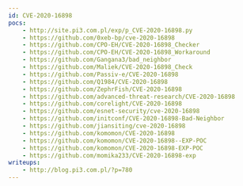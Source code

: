 ```yaml
---
id: CVE-2020-16898
pocs:
    - http://site.pi3.com.pl/exp/p_CVE-2020-16898.py
    - https://github.com/0xeb-bp/cve-2020-16898
    - https://github.com/CPO-EH/CVE-2020-16898_Checker
    - https://github.com/CPO-EH/CVE-2020-16898_Workaround
    - https://github.com/Gangana3/bad_neighbor
    - https://github.com/Maliek/CVE-2020-16898_Check
    - https://github.com/Passiv-e/CVE-2020-16898
    - https://github.com/Q1984/CVE-2020-16898
    - https://github.com/ZephrFish/CVE-2020-16898
    - https://github.com/advanced-threat-research/CVE-2020-16898
    - https://github.com/corelight/CVE-2020-16898
    - https://github.com/esnet-security/cve-2020-16898
    - https://github.com/initconf/CVE-2020-16898-Bad-Neighbor
    - https://github.com/jiansiting/cve-2020-16898
    - https://github.com/komomon/CVE-2020-16898
    - https://github.com/komomon/CVE-2020-16898--EXP-POC
    - https://github.com/komomon/CVE-2020-16898-EXP-POC
    - https://github.com/momika233/CVE-2020-16898-exp
writeups:
    - http://blog.pi3.com.pl/?p=780
---
```

